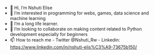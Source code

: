 - 👋 Hi, I’m Nshuti Elise
- 👀 I’m interested in programming for webs, games, data science and machine learning
- 🌱 I’m a long life learner.
- 💞️ I’m looking to collaborate on making content related to Python development especially for beginners
- 📫 How to reach me  - Twitter @Nshuti_Rw  - Linkedin: https://www.linkedin.com/in/nshuti-elis%C3%A9-73675b150/

<!---
nshuticode/nshuticode is a ✨ special ✨ repository because its `README.md` (this file) appears on your GitHub profile.
You can click the Preview link to take a look at your changes.
--->
